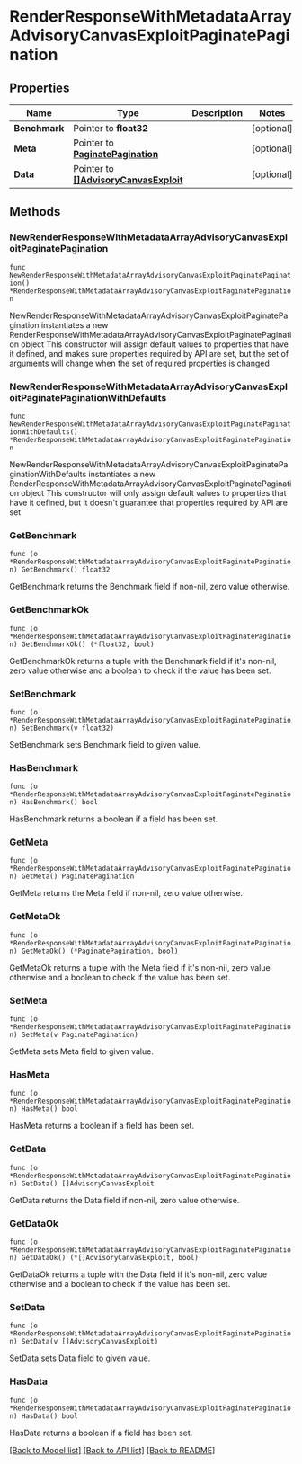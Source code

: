 # RenderResponseWithMetadataArrayAdvisoryCanvasExploitPaginatePagination

## Properties

Name | Type | Description | Notes
------------ | ------------- | ------------- | -------------
**Benchmark** | Pointer to **float32** |  | [optional] 
**Meta** | Pointer to [**PaginatePagination**](PaginatePagination.md) |  | [optional] 
**Data** | Pointer to [**[]AdvisoryCanvasExploit**](AdvisoryCanvasExploit.md) |  | [optional] 

## Methods

### NewRenderResponseWithMetadataArrayAdvisoryCanvasExploitPaginatePagination

`func NewRenderResponseWithMetadataArrayAdvisoryCanvasExploitPaginatePagination() *RenderResponseWithMetadataArrayAdvisoryCanvasExploitPaginatePagination`

NewRenderResponseWithMetadataArrayAdvisoryCanvasExploitPaginatePagination instantiates a new RenderResponseWithMetadataArrayAdvisoryCanvasExploitPaginatePagination object
This constructor will assign default values to properties that have it defined,
and makes sure properties required by API are set, but the set of arguments
will change when the set of required properties is changed

### NewRenderResponseWithMetadataArrayAdvisoryCanvasExploitPaginatePaginationWithDefaults

`func NewRenderResponseWithMetadataArrayAdvisoryCanvasExploitPaginatePaginationWithDefaults() *RenderResponseWithMetadataArrayAdvisoryCanvasExploitPaginatePagination`

NewRenderResponseWithMetadataArrayAdvisoryCanvasExploitPaginatePaginationWithDefaults instantiates a new RenderResponseWithMetadataArrayAdvisoryCanvasExploitPaginatePagination object
This constructor will only assign default values to properties that have it defined,
but it doesn't guarantee that properties required by API are set

### GetBenchmark

`func (o *RenderResponseWithMetadataArrayAdvisoryCanvasExploitPaginatePagination) GetBenchmark() float32`

GetBenchmark returns the Benchmark field if non-nil, zero value otherwise.

### GetBenchmarkOk

`func (o *RenderResponseWithMetadataArrayAdvisoryCanvasExploitPaginatePagination) GetBenchmarkOk() (*float32, bool)`

GetBenchmarkOk returns a tuple with the Benchmark field if it's non-nil, zero value otherwise
and a boolean to check if the value has been set.

### SetBenchmark

`func (o *RenderResponseWithMetadataArrayAdvisoryCanvasExploitPaginatePagination) SetBenchmark(v float32)`

SetBenchmark sets Benchmark field to given value.

### HasBenchmark

`func (o *RenderResponseWithMetadataArrayAdvisoryCanvasExploitPaginatePagination) HasBenchmark() bool`

HasBenchmark returns a boolean if a field has been set.

### GetMeta

`func (o *RenderResponseWithMetadataArrayAdvisoryCanvasExploitPaginatePagination) GetMeta() PaginatePagination`

GetMeta returns the Meta field if non-nil, zero value otherwise.

### GetMetaOk

`func (o *RenderResponseWithMetadataArrayAdvisoryCanvasExploitPaginatePagination) GetMetaOk() (*PaginatePagination, bool)`

GetMetaOk returns a tuple with the Meta field if it's non-nil, zero value otherwise
and a boolean to check if the value has been set.

### SetMeta

`func (o *RenderResponseWithMetadataArrayAdvisoryCanvasExploitPaginatePagination) SetMeta(v PaginatePagination)`

SetMeta sets Meta field to given value.

### HasMeta

`func (o *RenderResponseWithMetadataArrayAdvisoryCanvasExploitPaginatePagination) HasMeta() bool`

HasMeta returns a boolean if a field has been set.

### GetData

`func (o *RenderResponseWithMetadataArrayAdvisoryCanvasExploitPaginatePagination) GetData() []AdvisoryCanvasExploit`

GetData returns the Data field if non-nil, zero value otherwise.

### GetDataOk

`func (o *RenderResponseWithMetadataArrayAdvisoryCanvasExploitPaginatePagination) GetDataOk() (*[]AdvisoryCanvasExploit, bool)`

GetDataOk returns a tuple with the Data field if it's non-nil, zero value otherwise
and a boolean to check if the value has been set.

### SetData

`func (o *RenderResponseWithMetadataArrayAdvisoryCanvasExploitPaginatePagination) SetData(v []AdvisoryCanvasExploit)`

SetData sets Data field to given value.

### HasData

`func (o *RenderResponseWithMetadataArrayAdvisoryCanvasExploitPaginatePagination) HasData() bool`

HasData returns a boolean if a field has been set.


[[Back to Model list]](../README.md#documentation-for-models) [[Back to API list]](../README.md#documentation-for-api-endpoints) [[Back to README]](../README.md)


